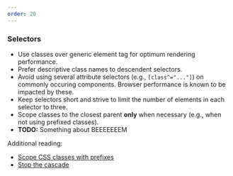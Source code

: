 ```yaml
---
order: 20
---
```


### Selectors

* Use classes over generic element tag for optimum rendering performance.
* Prefer descriptive class names to descendent selectors.
* Avoid using several attribute selectors (e.g., `[class^="..."]`) on commonly occuring components. Browser performance is known to be impacted by these.
* Keep selectors short and strive to limit the number of elements in each selector to three.
* Scope classes to the closest parent **only** when necessary (e.g., when not using prefixed classes).
* **TODO:** Something about BEEEEEEEM

Additional reading:

* [Scope CSS classes with prefixes](http://markdotto.com/2012/02/16/scope-css-classes-with-prefixes/)
* [Stop the cascade](http://markdotto.com/2012/03/02/stop-the-cascade/)
